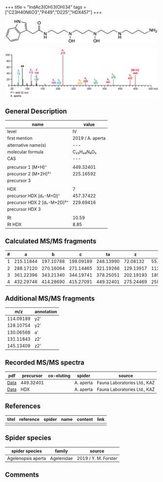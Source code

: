 +++
title = "IndAc3(OH)3(OH)34"
tags = ["C23H40N6O3","P449","D225","HDX457"]
+++

![](/img/IndAc3(OH)3(OH)34.png)

![](/img_MSMS/449_IndAc3(OH)3(OH)34_Aa.png?classes=border)

## General Description

| name                        | value            |
|-----------------------------|------------------|
| level                       | IV               |
| first mention               | 2019 / A. aperta |
| alternative name(s)         | ---              |
| molecular formula           | C₂₃H₄₀N₆O₃       |
| CAS                         | ---              |
|                             |                  |
| precursor 1 [M+H]⁺          | 449.32401        |
| precursor 2 [M+2H]²⁺        | 225.16592        |
| precursor 3                 |                  |
|                             |                  |
| HDX                         | 7                |
| precursor HDX   [d₇-M+D]⁺   | 457.37422        |
| precursor HDX 2 [d₇-M+2D]²⁺ | 229.69416        |
| precursor HDX 3             |                  |
|                             |                  |
| Rt                          | 10.59            |
| Rt HDX                      | 8.85             |

## Calculated MS/MS fragments

| # | a         | b         | c         | ta        | z         | y         | tz        |
|---|-----------|-----------|-----------|-----------|-----------|-----------|-----------|
| 1 | 215.11844 | 197.10788 | 198.09189 | 248.13990 | 72.08132  | 55.05477  | 89.10787  |
| 2 | 288.17120 | 270.16064 | 271.14465 | 321.19266 | 129.13917 | 112.11262 | 162.16063 |
| 3 | 361.22396 | 343.21340 | 344.19741 | 378.25051 | 202.19193 | 185.16538 | 235.21339 |
| 4 | 432.29746 | 414.28690 | 415.27091 | 449.32401 | 275.24469 | 258.21814 | 292.27124 |

## Additional MS/MS fragments

| m/z       | annotation |
|-----------|------------|
| 114.09189 | y2'        |
| 128.10754 | y2'        |
| 130.06568 | a'         |
| 131.11843 | z2'        |
| 145.13409 | z2'        |

## Recorded MS/MS spectra

| pdf                                                    | precursor | co-eluting | spider    | source                       |
|--------------------------------------------------------|-----------|------------|-----------|------------------------------|
| [Data](/pdf/A-aperta/449_IndAc3(OH)3(OH)34_Aa.pdf)     | 449.32401 |            | A. aperta | Fauna Laboratories Ltd., KAZ |
| [Data](/pdf/A-aperta/449_IndAc3(OH)3(OH)34_Aa_HDX.pdf) | HDX       |            | A. aperta | Fauna Laboratories Ltd., KAZ |

## References

| titel     | reference   | spider    | name   | content  | link |
|-----------|-------------|-----------|--------|----------|-----|
|           |             |           |        |          |     |

## Spider species

| spider species     | family     | source               |
|--------------------|------------|----------------------|
| Agelenopsis aperta | Agelenidae | 2019 / Y. M. Forster |

## Comments